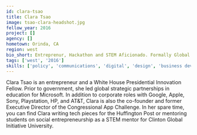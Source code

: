 ```yaml
---
id: clara-tsao
title: Clara Tsao
image: tsao-clara-headshot.jpg
fellow_year: 2016
project: []
agency: []
hometown: Orinda, CA
region: west
bio_short: Entreprenur, Hackathon and STEM Aficionado. Formally Global Partners GTM @Microsoft, @Google Technology Policy Fellow
tags: ['west', '2016']
skills: ['policy', 'communications', 'digital', 'design', 'business development', 'product', 'frontend development']
---
```


Clara Tsao is an entrepreneur and a White House Presidential Innovation Fellow. Prior to government, she led global strategic partnerships in education for Microsoft. In addition to corporate roles with Google, Apple, Sony, Playstation, HP, and AT&T, Clara is also the co-founder and former Executive Director of the Congressional App Challenge. In her spare time, you can find Clara writing tech pieces for the Huffington Post or mentoring students on social entrepreneurship as a STEM mentor for Clinton Global Initiative University.

